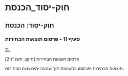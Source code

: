 # חוק-יסוד_הכנסת

## חוק-יסוד: הכנסת

### סעיף 11 - פרסום תוצאות הבחירות

[11.](https://he.wikisource.org/wiki/חוק-יסוד:_הכנסת#s_yp_11)

פרסום תוצאות הבחירות [תיקון: תשנ״ו־2]

תוצאות הבחירות יפורסמו ברשומות תוך שמונה ימים מיום הבחירות.